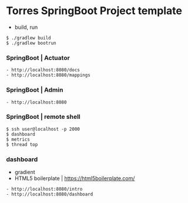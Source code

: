 # Torres SpringBoot Project template

- build, run
```
$ ./gradlew build
$ ./gradlew bootrun
```

### SpringBoot | Actuator
```
- http://localhost:8080/docs
- http://localhost:8080/mappings
```
### SpringBoot | Admin
```
- http://localhost:8080
```
### SpringBoot | remote shell
```
$ ssh user@localhost -p 2000 
$ dashboard 
$ metrics
$ thread top
```

### dashboard
- gradient
- HTML5 boilerplate | https://html5boilerplate.com/
```
- http://localhost:8080/intro
- http://localhost:8080/dashboard
```